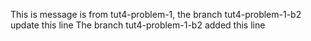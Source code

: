 This is message is from tut4-problem-1, the branch tut4-problem-1-b2 update this line
The branch tut4-problem-1-b2 added this line

